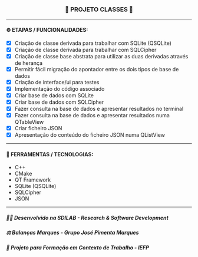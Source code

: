 <h3 align="center"> 
  🚧 PROJETO CLASSES 🚧
</h3>

---
#### ⚙️ ETAPAS / FUNCIONALIDADES:

- [x] Criação de classe derivada para trabalhar com SQLite (QSQLite)
- [x] Criação de classe derivada para trabalhar com SQLCipher
- [x] Criação de classe base abstrata para utilizar as duas derivadas através de herança
- [x] Permitir fácil migração do apontador entre os dois tipos de base de dados
- [x] Criação de interface/ui para testes
- [x] Implementação do código associado
- [x] Criar base de dados com SQLite
- [x] Criar base de dados com SQLCipher
- [x] Fazer consulta na base de dados e apresentar resultados no terminal
- [x] Fazer consulta na base de dados e apresentar resultados numa QTableView
- [x] Criar ficheiro JSON
- [x] Apresentação do conteúdo do ficheiro JSON numa QListView

---
#### 🔧 FERRAMENTAS / TECNOLOGIAS:

- C++
- CMake
- QT Framework
- SQLite (QSQLite)
- SQLCipher
- JSON

---
##### 👨‍💻 Desenvolvido na SDILAB - Research & Software Development 
##### ⚖️ Balanças Marques - Grupo José Pimenta Marques
##### 📖 Projeto para Formação em Contexto de Trabalho - IEFP
